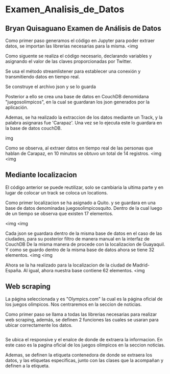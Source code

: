 # Examen_Analisis_de_Datos
Bryan Quisaguano Examen de Análisis de Datos
--------------------------------
Como primer paso generamos el código en Jupyter para poder extraer datos, se importan las librerias necesarias para la misma.
<img
     
Como siguente se realiza el código necesario, declarando variables y asignando el valor de las claves proporcionadas por Twitter.
     
Se usa el método streamlistener para establecer una conexión y transmitiendo datos en tiempo real. 
     
Se construye el archivo json y se lo guarda
     
Posterior a ello se crea una base de datos en CouchDB denomidana "juegosolimpicos", en la cual se guardaran los json generados por la aplicación.
     
Ademas, se ha realizado la extraccion de los datos mediante un Track, y la palabra asignaras fue 'Carapaz'. Una vez se lo ejecuta este lo guardara en la base de datos couchDB.
     
img
     
Como se observa, al extraer datos en tiempo real de las personas que hablan de Carapaz, en 10 minutos se obtuvo un total de 14 registros.
<img
<img
     
Mediante localizacion
------------------------------------------
El código anterior se puede reutilizar, solo se cambiaria la ultima parte y en lugar de colocar un track se coloca un locations.

Como primer localizacion se ha asignado a Quito. y se guardara en una base de datos denominadas juegosolimpicosquito. Dentro de la cual luego de un tiempo se observa que existen 17 elementos.

<img
<img

Cada json se guardara dentro de la misma base de datos en el caso de las ciudades, para su posterior filtro de manera manual en la interfaz de CouchDB
De la misma manera de procede con la localizacion de Guayaquil. Y como se guardo dentro de la misma base de datos ahora se tiene 32 elementos.
<img
<img

Ahora se la ha realizado para la localizacion de la ciudad de Madrid-España. Al igual, ahora nuestra base contiene 62 elementos.
<img
<img>

Web scraping
---------------------------------------

La página seleccionada y es "Olympics.com" la cual es la página oficial de los juegos olímpicos. Nos centraremos en la seccion de noticias.

Como primer paso se llama a todas las librerias necesarias para realizar web scraping, además, se definen 2 funciones las cuales se usaran para ubicar correctamente los datos.

<img>

Se  ubica el responsive y el enalce de donde de extraera la informacion. En este caso es la pagina oficial de los juegos olimpicos en la seccion noticias.

Ademas, se definen la etiqueta contenedora de donde se extraera los datos, y las etiquetas especificas, junto con las clases que la acompañan y definen a la etiqueta.

<img>




   
